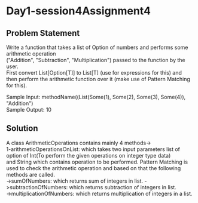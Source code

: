 # Day1-session4Assignment4
## Problem Statement
Write a function that takes a list of Option of numbers and performs some arithmetic operation  
("Addition", "Subtraction", "Multiplication") passed to the function by the user.  
First convert List[Option[T]] to List[T] (use for expressions for this) and  
then perform the arithmetic function over it (make use of Pattern Matching for this).   

Sample Input: methodName((List(Some(1), Some(2), Some(3), Some(4)), "Addition")  
Sample Output: 10

## Solution
A class ArithmeticOperations contains mainly 4 methods->  
1-arithmeticOperationsOnList: which takes two input parameters list of option of Int(To perform the given operations on integer type data)  
and String which contains operation to be performed.
Pattern Matching is used to check the arithmetic operation and based on that the following methods are called.  
->sumOfNumbers: which returns sum of integers in list.
->subtractionOfNumbers: which returns subtraction of integers in list.  
->multiplicationOfNumbers: which returns multiplication of integers in a list.
